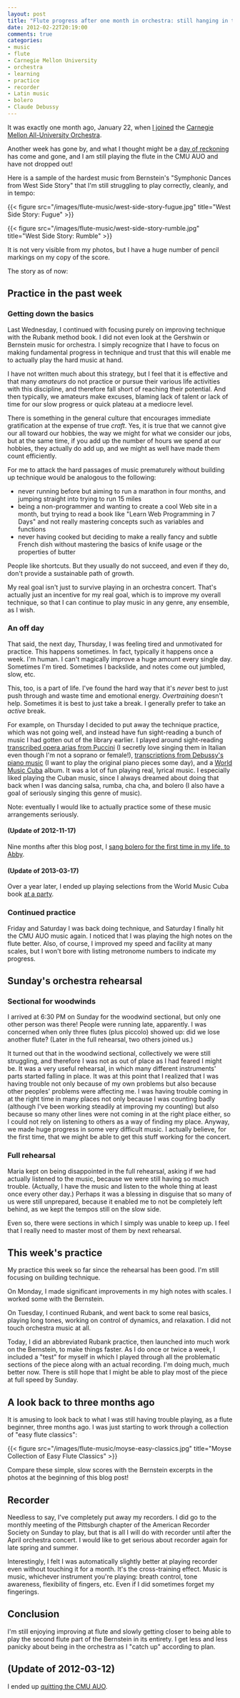 ```yaml
---
layout: post
title: "Flute progress after one month in orchestra: still hanging in there"
date: 2012-02-22T20:19:00
comments: true
categories:
- music
- flute
- Carnegie Mellon University
- orchestra
- learning
- practice
- recorder
- Latin music
- bolero
- Claude Debussy
---
```

It was exactly one month ago, January 22, when [I joined](/blog/2012/02/01/joining-an-orchestra-learning-in-the-face-of-terror/) the [Carnegie Mellon All-University Orchestra](http://www.andrew.cmu.edu/user/auo/).

Another week has gone by, and what I thought might be a [day of reckoning](/blog/2012/02/14/flute-progress-report-day-of-reckoning-approaches/) has come and gone, and I am still playing the flute in the CMU AUO and have not dropped out!

Here is a sample of the hardest music from Bernstein's "Symphonic Dances from West Side Story" that I'm still struggling to play correctly, cleanly, and in tempo:

{{< figure src="/images/flute-music/west-side-story-fugue.jpg" title="West Side Story: Fugue" >}}

{{< figure src="/images/flute-music/west-side-story-rumble.jpg" title="West Side Story: Rumble" >}}

It is not very visible from my photos, but I have a huge number of pencil markings on my copy of the score.

The story as of now:

<!--more-->

## Practice in the past week

### Getting down the basics

Last Wednesday, I continued with focusing purely on improving technique with the Rubank method book. I did not even look at the Gershwin or Bernstein music for orchestra. I simply recognize that I have to focus on making fundamental progress in technique and trust that this will enable me to actually play the hard music at hand.

I have not written much about this strategy, but I feel that it is effective and that many *amateurs* do not practice or pursue their various life activities with this discipline, and therefore fall short of reaching their potential. And then typically, we amateurs make excuses, blaming lack of talent or lack of time for our slow progress or quick plateau at a mediocre level.

There is something in the general culture that encourages immediate gratification at the expense of true *craft*. Yes, it is true that we cannot give our all toward our hobbies, the way we might for what we consider our jobs, but at the same time, if you add up the number of hours we spend at our hobbies, they actually do add up, and we might as well have made them count efficiently.

For me to attack the hard passages of music prematurely without building up technique would be analogous to the following:

- never running before but aiming to run a marathon in four months, and jumping straight into trying to run 15 miles
- being a non-programmer and wanting to create a cool Web site in a month, but trying to read a book like "Learn Web Programming in 7 Days" and not really mastering concepts such as variables and functions
- never having cooked but deciding to make a really fancy and subtle French dish without mastering the basics of knife usage or the properties of butter

People like shortcuts. But they usually do not succeed, and even if they do, don't provide a sustainable path of growth.

My real goal isn't just to survive playing in an orchestra concert. That's actually just an incentive for my real goal, which is to improve my overall technique, so that I can continue to play music in any genre, any ensemble, as I wish.

### An off day

That said, the next day, Thursday, I was feeling tired and unmotivated for practice. This happens sometimes. In fact, typically it happens once a week. I'm human. I can't magically improve a huge amount every single day. Sometimes I'm tired. Sometimes I backslide, and notes come out jumbled, slow, etc.

This, too, is a part of life. I've found the hard way that it's *never* best to just push through and waste time and emotional energy. *Overtraining* doesn't help. Sometimes it is best to just take a break. I generally prefer to take an *active* break.

For example, on Thursday I decided to put away the technique practice, which was not going well, and instead have fun sight-reading a bunch of music I had gotten out of the library earlier. I played around sight-reading [transcribed opera arias from Puccini](http://www.amazon.com/Play-Puccini-Arias-Transcribed-Flute/dp/0634046209/) (I secretly love singing them in Italian even though I'm not a soprano or female!), [transcriptions from Debussy's piano music](http://www.amazon.com/Debussy-Album-Flute-Piano/dp/9043129712/) (I want to play the original piano pieces some day), and a [World Music Cuba](http://www.amazon.com/World-Music-Cuba-Flute-play-along/dp/3702465804) album. It was a lot of fun playing real, lyrical music. I especially liked playing the Cuban music, since I always dreamed about doing that back when I was dancing salsa, rumba, cha cha, and bolero (I also have a goal of seriously singing this genre of music).

Note: eventually I would like to actually practice some of these music arrangements seriously.

#### (Update of 2012-11-17)

Nine months after this blog post, I [sang bolero for the first time in my life, to Abby](/blog/2012/11/17/a-childhood-dream-come-true-i-am-now-finally-singing-for-real/).

#### (Update of 2013-03-17)

Over a year later, I ended up playing selections from the World Music Cuba book [at a party](/blog/2013/03/17/finally-doing-some-latin-music-jamming-on-flute/).

### Continued practice

Friday and Saturday I was back doing technique, and Saturday I finally hit the CMU AUO music again. I noticed that I was playing the high notes on the flute better. Also, of course, I improved my speed and facility at many scales, but I won't bore with listing metronome numbers to indicate my progress.

## Sunday's orchestra rehearsal

### Sectional for woodwinds

I arrived at 6:30 PM on Sunday for the woodwind sectional, but only one other person was there! People were running late, apparently. I was concerned when only three flutes (plus piccolo) showed up: did we lose another flute? (Later in the full rehearsal, two others joined us.)

It turned out that in the woodwind sectional, collectively we were still struggling, and therefore I was not as out of place as I had feared I might be. It was a very useful rehearsal, in which many different instruments' parts started falling in place. It was at this point that I realized that I was having trouble not only because of my own problems but also because other peoples' problems were affecting me. I was having trouble coming in at the right time in many places not only because I was counting badly (although I've been working steadily at improving my counting) but also because so many other lines were not coming in at the right place either, so I could not rely on listening to others as a way of finding my place. Anyway, we made huge progress in some very difficult music. I actually believe, for the first time, that we might be able to get this stuff working for the concert.

### Full rehearsal

Maria kept on being disappointed in the full rehearsal, asking if we had actually listened to the music, because we were still having so much trouble. (Actually, I have the music and listen to the whole thing at least once every other day.) Perhaps it was a blessing in disguise that so many of us were still unprepared, because it enabled me to not be completely left behind, as we kept the tempos still on the slow side.

Even so, there were sections in which I simply was unable to keep up. I feel that I really need to master most of them by next rehearsal.

## This week's practice

My practice this week so far since the rehearsal has been good. I'm still focusing on building technique.

On Monday, I made significant improvements in my high notes with scales. I worked some with the Bernstein.

On Tuesday, I continued Rubank, and went back to some real basics, playing long tones, working on control of dynamics, and relaxation. I did not touch orchestra music at all.

Today, I did an abbreviated Rubank practice, then launched into much work on the Bernstein, to make things faster. As I do once or twice a week, I included a "test" for myself in which I played through all the problematic sections of the piece along with an actual recording. I'm doing much, much better now. There is still hope that I might be able to play most of the piece at full speed by Sunday.

## A look back to three months ago

It is amusing to look back to what I was still having trouble playing, as a flute beginner, three months ago. I was just starting to work through a collection of "easy flute classics":

{{< figure src="/images/flute-music/moyse-easy-classics.jpg" title="Moyse Collection of Easy Flute Classics" >}}

Compare these simple, slow scores with the Bernstein excerpts in the photos at the beginning of this blog post!

## Recorder

Needless to say, I've completely put away my recorders. I did go to the monthly meeting of the Pittsburgh chapter of the American Recorder Society on Sunday to play, but that is all I will do with recorder until after the April orchestra concert. I would like to get serious about recorder again for late spring and summer.

Interestingly, I felt I was automatically slightly better at playing recorder even without touching it for a month. It's the cross-training effect. Music is music, whichever instrument you're playing: breath control, tone awareness, flexibility of fingers, etc. Even if I did sometimes forget my fingerings.

## Conclusion

I'm still enjoying improving at flute and slowly getting closer to being able to play the second flute part of the Bernstein in its entirety. I get less and less panicky about being in the orchestra as I "catch up" according to plan.

## (Update of 2012-03-12)

I ended up [quitting the CMU AUO](/blog/2012/03/12/quitting-the-cmu-all-university-orchestra-one-of-the-hardest-decisions-in-my-life/).
